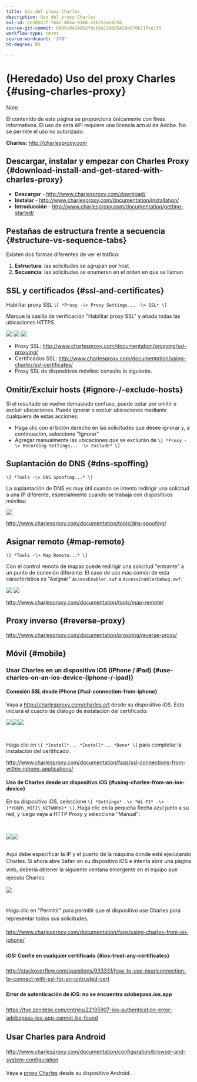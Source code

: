 ```yaml
---
title: Uso del proxy Charles
description: Uso del proxy Charles
exl-id: bb38543f-f6bc-4b5a-91b8-41bc51ee4c56
source-git-commit: b0d6c94148b2f9cb8a139685420a970671fce1f5
workflow-type: tm+mt
source-wordcount: '370'
ht-degree: 0%

---
```


# (Heredado) Uso del proxy Charles {#using-charles-proxy}

>[!NOTE]
>
>El contenido de esta página se proporciona únicamente con fines informativos. El uso de esta API requiere una licencia actual de Adobe. No se permite el uso no autorizado.


**Charles:** <http://charlesproxy.com>


## Descargar, instalar y empezar con Charles Proxy {#download-install-and-get-stared-with-charles-proxy}

- **Descargar** - <http://www.charlesproxy.com/download/>
- **Instalar** - <http://www.charlesproxy.com/documentation/installation/>
- **Introducción** - <http://www.charlesproxy.com/documentation/getting-started/>


## Pestañas de estructura frente a secuencia {#structure-vs-sequence-tabs}

Existen dos formas diferentes de ver el tráfico:

1. **Estructura**: las solicitudes se agrupan por host
1. **Secuencia**: las solicitudes se enumeran en el orden en que se llaman


## SSL y certificados {#ssl-and-certificates}

Habilitar proxy SSL `\[ *Proxy -\> Proxy Settings... -\> SSL* \]`

Marque la casilla de verificación &quot;Habilitar proxy SSL&quot; y añada todas las ubicaciones HTTPS.


![](https://dzf8vqv24eqhg.cloudfront.net/userfiles/258/326/ckfinder/images/ProxySettings.PNG) ![](https://dzf8vqv24eqhg.cloudfront.net/userfiles/258/326/ckfinder/images/SSLSettings.PNG) ![](https://dzf8vqv24eqhg.cloudfront.net/userfiles/258/326/ckfinder/images/AddHttpsLocations.PNG)



- Proxy SSL: <http://www.charlesproxy.com/documentation/proxying/ssl-proxying/>
- Certificados SSL: <http://www.charlesproxy.com/documentation/using-charles/ssl-certificates/>
- Proxy SSL de dispositivos móviles: consulte lo siguiente.


## Omitir/Excluir hosts {#ignore-/-exclude-hosts}

Si el resultado se vuelve demasiado confuso, puede optar por omitir o excluir ubicaciones. Puede ignorar o excluir ubicaciones mediante cualquiera de estas acciones:

- Haga clic con el botón derecho en las solicitudes que desee ignorar y, a continuación, seleccione &quot;Ignorar&quot;
- Agregar manualmente las ubicaciones que se excluirán de `\[ *Proxy -\> Recording Settings... -\> Exclude* \]`


## Suplantación de DNS {#dns-spoffing}

`\[ *Tools -\> DNS Spoofing...* \]`



La suplantación de DNS es muy útil cuando se intenta redirigir una solicitud a una IP diferente, especialmente cuando se trabaja con dispositivos móviles:

![](https://dzf8vqv24eqhg.cloudfront.net/userfiles/258/326/ckfinder/images/DNSSpoofing.PNG)

<http://www.charlesproxy.com/documentation/tools/dns-spoofing/>


## Asignar remoto {#map-remote}

`\[ *Tools -\> Map Remote...* \]`



Con el control remoto de mapas puede redirigir una solicitud &quot;entrante&quot; a un punto de conexión diferente. El caso de uso más común de esta característica es &quot;Asignar&quot; `AccessEnabler.swf` a `AccessEnablerDebug.swf:`

![](https://dzf8vqv24eqhg.cloudfront.net/userfiles/258/326/ckfinder/images/MapRemote.PNG) ![](https://dzf8vqv24eqhg.cloudfront.net/userfiles/258/326/ckfinder/images/MapRemoteAdd.PNG)

<http://www.charlesproxy.com/documentation/tools/map-remote/>



## Proxy inverso {#reverse-proxy}

<http://www.charlesproxy.com/documentation/proxying/reverse-proxy/>

## Móvil {#mobile}

### Usar Charles en un dispositivo iOS (iPhone / iPad) {#use-charles-on-an-ios-device-(iphone-/-ipad)}

#### Conexión SSL desde iPhone {#ssl-connection-from-iphone}

Vaya a <http://charlesproxy.com/charles.crt> desde su dispositivo iOS.  Esto iniciará el cuadro de diálogo de instalación del certificado:

![](https://dzf8vqv24eqhg.cloudfront.net/userfiles/258/326/ckfinder/images/iOSDeviceSSLCertificate1\(1\).PNG)![](https://dzf8vqv24eqhg.cloudfront.net/userfiles/258/326/ckfinder/images/iOSDeviceSSLCertificate2\(1\).PNG)![](https://dzf8vqv24eqhg.cloudfront.net/userfiles/258/326/ckfinder/images/iOSDeviceSSLCertificate3.PNG)

</br>

Haga clic en `\[ *Install*... *Install*... *Done* \]` para completar la instalación del certificado.

<http://www.charlesproxy.com/documentation/faqs/ssl-connections-from-within-iphone-applications/>



#### Uso de Charles desde un dispositivo iOS {#using-charles-from-an-ios-device}

En su dispositivo iOS, seleccione `\[ *Settings* -\> *Wi-FI* -\> (*YOUR\_WIFI\_NETWORK)* \]`. Haga clic en la pequeña flecha azul junto a su red, y luego vaya a HTTP Proxy y seleccione &quot;Manual&quot;:


</br>

![](https://dzf8vqv24eqhg.cloudfront.net/userfiles/258/326/ckfinder/images/iOSDeviceManualProxy1.png)![](https://dzf8vqv24eqhg.cloudfront.net/userfiles/258/326/ckfinder/images/iOSDeviceManualProxy2.PNG)


</br>
Aquí debe especificar la IP y el puerto de la máquina donde está ejecutando Charles. <span style="line-height: 1.6em;">Si ahora abre Safari en su dispositivo iOS e intenta abrir una página web, debería obtener la siguiente ventana emergente en el equipo que ejecuta Charles:

</br>

![](https://dzf8vqv24eqhg.cloudfront.net/userfiles/258/326/ckfinder/images/iOSDeviceManualProxy3.PNG)

</br>
Haga clic en "Permitir" para permitir que el dispositivo use Charles para representar todos sus
solicitudes.

<http://www.charlesproxy.com/documentation/faqs/using-charles-from-an-iphone/>


#### iOS: Confíe en cualquier certificado {#ios-trust-any-certificates}

<http://stackoverflow.com/questions/933331/how-to-use-nsurlconnection-to-connect-with-ssl-for-an-untrusted-cert>

#### Error de autenticación de iOS: no se encuentra adobepass.ios.app

<https://tve.zendesk.com/entries/22135907-ios-authentication-error-adobepass-ios-app-cannot-be-found>


## Usar Charles para Android

<http://www.charlesproxy.com/documentation/configuration/browser-and-system-configuration>


Vaya a [proxy Charles](http://charlesproxy.com/charles.crt) desde su dispositivo Android.
